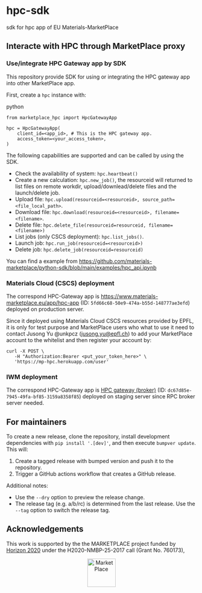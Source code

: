 # hpc-sdk
sdk for hpc app of EU Materials-MarketPlace

## Interacte with HPC through MarketPlace proxy

### Use/integrate HPC Gateway app by SDK

This repository provide SDK for using or integrating the HPC gateway app into other MarketPlace app.

First, create a `hpc` instance with:

python
```
from marketplace_hpc import HpcGatewayApp

hpc = HpcGatewayApp(
    client_id=<app_id>, # This is the HPC gateway app.
    access_token=<your_access_token>,
)
```

The following capabilities are supported and can be called by using the SDK.

- Check the availability of system: `hpc.heartbeat()`
- Create a new calculation: `hpc.new_job()`, the resourceid will returned to list files on remote workdir, upload/downlead/delete files and the launch/delete job.
- Upload file: `hpc.upload(resourceid=<resourceid>, source_path=<file_local_path>`.
- Download file: `hpc.download(resourceid=<resourceid>, filename=<filename>`.
- Delete file: `hpc.delete_file(resourceid=resourceid, filename=<filename>)`
- List jobs (only CSCS deployment): `hpc.list_jobs()`.
- Launch job: `hpc.run_job(resourceid=<resourceid>)`
- Delete job: `hpc.delete_job(resourceid=resourceid)`

You can find a example from https://github.com/materials-marketplace/python-sdk/blob/main/examples/hpc_api.ipynb

### Materials Cloud (CSCS) deployment

The correspond HPC-Gateway app is https://www.materials-marketplace.eu/app/hpc-app (ID: `5fd66c68-50e9-474a-b55d-148777ae3efd`) deployed on production server.

Since it deployed using Materials Cloud CSCS resources provided by EPFL, it is only for test purpose and MarketPlace users who what to use it need to contact Jusong Yu @unkpcz (jusong.yu@epfl.ch) to add your MarketPlace account to the whitelist and then register your account by:

```
curl -X POST \
   -H "Authorization:Bearer <put_your_token_here>" \
   'https://mp-hpc.herokuapp.com/user'
```

### IWM deployment

The correspond HPC-Gateway app is [HPC gateway (broker)](https://staging.materials-marketplace.eu/app/hpc-gateway-broker) (ID: `dc67d85e-7945-49fa-bf85-3159a8358f85`) deployed on staging server since RPC broker server needed.

## For maintainers

To create a new release, clone the repository, install development dependencies with `pip install '.[dev]'`, and then execute `bumpver update`.
This will:

  1. Create a tagged release with bumped version and push it to the repository.
  2. Trigger a GitHub actions workflow that creates a GitHub release.

Additional notes:

  - Use the `--dry` option to preview the release change.
  - The release tag (e.g. a/b/rc) is determined from the last release.
    Use the `--tag` option to switch the release tag.

## Acknowledgements

This work is supported by the
the MARKETPLACE project funded by [Horizon 2020](https://ec.europa.eu/programmes/horizon2020/) under the H2020-NMBP-25-2017 call (Grant No. 760173),

<div style="text-align:center">
 <img src="miscellaneous/logos/MarketPlace.png" alt="MarketPlace" height="75px">
</div>
